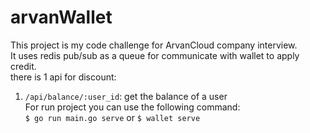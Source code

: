 # arvanWallet

This project is my code challenge for ArvanCloud company interview.<br>
It uses redis pub/sub as a queue for communicate with wallet to apply credit.<br>
there is 1 api for discount:<br>
1. `/api/balance/:user_id`: get the balance of a user<br>
For run project you can use the following command:<br>
`$ go run main.go serve` or `$ wallet serve`
